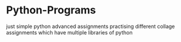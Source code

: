 # Python-Programs
just simple python advanced assignments 
practising different collage assignments 
which have multiple libraries of python
